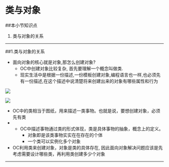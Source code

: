 # 类与对象
##本小节知识点
1. 类与对象的关系

---

##1.类与对象的关系
- 面向对象的核心就是对象,那怎么创建对象?
    + OC中创建对象比较复杂, 首先要理解一个概念叫做类.
    + 现实生活中是根据一份描述,一份模板创建对象,编程语言也一样,也必须先有一份描述,在这个描述中说清楚将来创建出来的对象有哪些属性和行为

![](http://7xj0kx.com1.z0.glb.clouddn.com/lhdx.png)

![](http://7xj0kx.com1.z0.glb.clouddn.com/lhdx2.png)

- OC中的类相当于图纸，用来描述一类事物。也就是说，要想创建对象，必须先有类
- - OC中描述事物通过类的形式体现，类是具体事物的抽象，概念上的定义。
    + 对象即是该类事物实实在在存在的个体
    + 一个类可以实例化多个对象
- OC利用类来创建对象，对象是类的具体存在, 因此面向对象解决问题应该是先考虑需要设计哪些类，再利用类创建多少个对象

---
